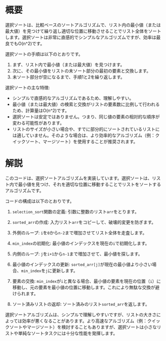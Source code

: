 # 概要
選択ソートは、比較ベースのソートアルゴリズムで、リスト内の最小値（または最大値）を見つけて繰り返し適切な位置に移動させることでリスト全体をソートします。選択ソートは非常に直感的でシンプルなアルゴリズムですが、効率は最良でもO(n^2)です。

選択ソートの手順は以下のとおりです。

1. まず、リスト内で最小値（または最大値）を見つけます。
2. 次に、その最小値をリストの未ソート部分の最初の要素と交換します。
3. 未ソート部分が空になるまで、手順1と2を繰り返します。

選択ソートの主な特徴:

- シンプルで直感的なアルゴリズムであるため、理解しやすい。
- 最小値（または最大値）の検索と交換がリストの要素数に比例して行われるため、計算量はO(n^2)です。
- 選択ソートは安定ではありません。つまり、同じ値の要素の相対的な順序が変わる可能性があります。
- リストのサイズが小さい場合や、すでに部分的にソートされているリストには適していません。そのような場合は、より効率的なアルゴリズム（例：クイックソート、マージソート）を使用することが推奨されます。

# 解説
このコードは、選択ソートアルゴリズムを実装しています。選択ソートは、リスト内で最小値を見つけ、それを適切な位置に移動することでリストをソートするアルゴリズムです。

コードの構成は以下のとおりです。

1. `selection_sort`関数の定義: 引数に整数のリスト`arr`をとります。

2. `sorted_arr`の作成: 入力リスト`arr`をコピーして、破壊的変更を防ぎます。

3. 外側のループ: `i`を`0`から`n-2`まで増加させてリスト全体を走査します。

4. `min_index`の初期化: 最小値のインデックスを現在の`i`で初期化します。

5. 内側のループ: `j`を`i+1`から`n-1`まで増加させて、最小値を探します。

6. 最小値のインデックスの更新: `sorted_arr[j]`が現在の最小値より小さい場合、`min_index`を`j`に更新します。

7. 要素の交換: `min_index`が`i`と異なる場合、最小値の要素を現在の位置（`i`）に移動し、元の要素を最小値の位置に移動します。これにより無駄な交換が避けられます。

8. ソート済みリストの返却: ソート済みのリスト`sorted_arr`を返します。

選択ソートアルゴリズムは、シンプルで理解しやすいですが、リストの大きさによっては効率が悪くなることがあります。より高速なアルゴリズム（例：クイックソートやマージソート）を検討することもありますが、選択ソートは小さなリストや単純なソートタスクには十分な性能を発揮します。